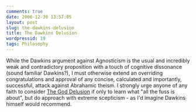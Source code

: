 ```yaml
---
comments: true
date: 2006-12-30 13:57:05
layout: post
slug: the-dawkins-delusion
title: The Dawkins Delusion
wordpressid: 19
tags: Philosophy
---
```


While the Dawkins argument against Agnosticism is the usual and incredibly weak and contradictory proposition with a touch of cognitive dissonance (sound familiar Dawkins?), I must otherwise extend an overriding congratulations and approval of any concise, calculated and importantly, successful, attack against Abrahamic theism. I strongly urge anyone of any faith to consider [The God Delusion](http://en.wikipedia.org/wiki/The_God_Delusion) if only to learn what "all the fuss is about", but do approach with extreme scepticism - as I'd imagine Dawkins himself would recommend.
